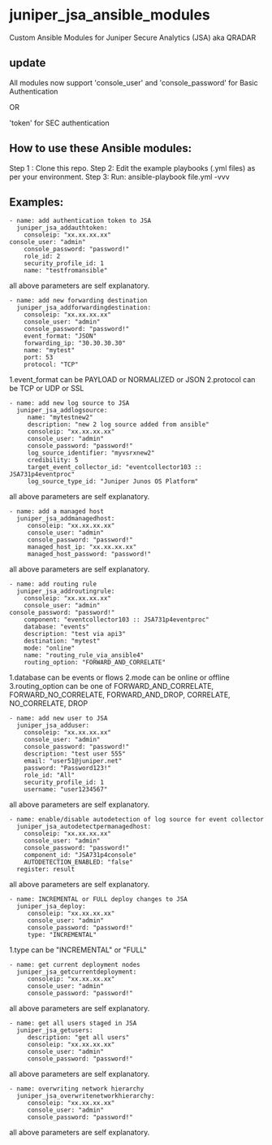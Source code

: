 # juniper_jsa_ansible_modules
Custom Ansible Modules for Juniper Secure Analytics (JSA) aka QRADAR
## update

All modules now support 'console_user' and 'console_password' for Basic Authentication

OR

'token' for SEC authentication 

## How to use these Ansible modules:
Step 1 : Clone this repo.
Step 2: Edit the example playbooks (.yml files) as per your environment.
Step 3: Run: ansible-playbook file.yml -vvv
## Examples:

    - name: add authentication token to JSA
      juniper_jsa_addauthtoken:
        consoleip: "xx.xx.xx.xx"
	console_user: "admin"
        console_password: "password!"
        role_id: 2
        security_profile_id: 1
        name: "testfromansible"
all above parameters are self explanatory.

    - name: add new forwarding destination
      juniper_jsa_addforwardingdestination:
        consoleip: "xx.xx.xx.xx"
        console_user: "admin"
        console_password: "password!"
        event_format: "JSON"
        forwarding_ip: "30.30.30.30"
        name: "mytest"
        port: 53
        protocol: "TCP"
	
1.event_format can be PAYLOAD or NORMALIZED or JSON
2.protocol can be  TCP or UDP or SSL


    - name: add new log source to JSA
      juniper_jsa_addlogsource:
         name: "mytestnew2"
         description: "new 2 log source added from ansible"
         consoleip: "xx.xx.xx.xx"
         console_user: "admin"
         console_password: "password!"
         log_source_identifier: "myvsrxnew2"
         credibility: 5
         target_event_collector_id: "eventcollector103 :: JSA731p4eventproc"
         log_source_type_id: "Juniper Junos OS Platform"

all above parameters are self explanatory.


    - name: add a managed host
      juniper_jsa_addmanagedhost:
         consoleip: "xx.xx.xx.xx"
         console_user: "admin"
         console_password: "password!"
         managed_host_ip: "xx.xx.xx.xx"
         managed_host_password: "password!"

all above parameters are self explanatory.

    - name: add routing rule
      juniper_jsa_addroutingrule:
        consoleip: "xx.xx.xx.xx"
        console_user: "admin"        
	console_password: "password!"
        component: "eventcollector103 :: JSA731p4eventproc"
        database: "events"
        description: "test via api3"
        destination: "mytest"
        mode: "online"
        name: "routing_rule_via_ansible4"
        routing_option: "FORWARD_AND_CORRELATE"
1.database can be events or flows
2.mode can be online or offline
3.routing_option can be one of  FORWARD_AND_CORRELATE, FORWARD_NO_CORRELATE, FORWARD_AND_DROP, CORRELATE, NO_CORRELATE, DROP






    - name: add new user to JSA
      juniper_jsa_adduser:
        consoleip: "xx.xx.xx.xx"
        console_user: "admin"
        console_password: "password!"
        description: "test user 555"
        email: "user51@juniper.net"
        password: "Password123!"
        role_id: "All"
        security_profile_id: 1
        username: "user1234567"
	

all above parameters are self explanatory.

    - name: enable/disable autodetection of log source for event collector
      juniper_jsa_autodetectpermanagedhost:
        consoleip: "xx.xx.xx.xx"
        console_user: "admin"
        console_password: "password!"
        component_id: "JSA731p4console"
        AUTODETECTION_ENABLED: "false"
      register: result
      
      
 all above parameters are self explanatory. 
 
  
    - name: INCREMENTAL or FULL deploy changes to JSA
      juniper_jsa_deploy:
         consoleip: "xx.xx.xx.xx"
         console_user: "admin"
         console_password: "password!"
         type: "INCREMENTAL"

1.type  can be "INCREMENTAL" or "FULL"





    - name: get current deployment nodes
      juniper_jsa_getcurrentdeployment:
         consoleip: "xx.xx.xx.xx"
         console_user: "admin"
         console_password: "password!"
	 

all above parameters are self explanatory.

    - name: get all users staged in JSA
      juniper_jsa_getusers:
         description: "get all users"
         consoleip: "xx.xx.xx.xx"
         console_user: "admin"
         console_password: "password!"
	 

all above parameters are self explanatory.


    - name: overwriting network hierarchy
      juniper_jsa_overwritenetworkhierarchy:
         consoleip: "xx.xx.xx.xx"
         console_user: "admin"
         console_password: "password!"
		 
all above parameters are self explanatory.

